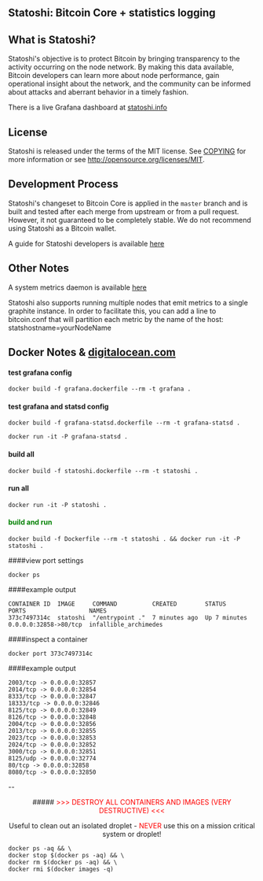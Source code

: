 ## Statoshi: Bitcoin Core + statistics logging

## What is Statoshi?

Statoshi's objective is to protect Bitcoin by bringing transparency to the activity 
occurring on the node network. By making this data available, Bitcoin developers can 
learn more about node performance, gain operational insight about the network, and 
the community can be informed about attacks and aberrant behavior in a timely fashion.

There is a live Grafana dashboard at [statoshi.info](http://statoshi.info)

## License

Statoshi is released under the terms of the MIT license. See [COPYING](COPYING) for more
information or see http://opensource.org/licenses/MIT.

## Development Process

Statoshi's changeset to Bitcoin Core is applied in the `master` branch and is
built and tested after each merge from upstream or from a pull request. However,
it not guaranteed to be completely stable. We do not recommend using Statoshi
as a Bitcoin wallet.

A guide for Statoshi developers is available [here](https://medium.com/@lopp/statoshi-developer-s-guide-241ac9ab9993#.s1rfi3fv6)

## Other Notes

A system metrics daemon is available [here](https://github.com/jlopp/bitcoin-utils/blob/master/systemMetricsDaemon.py)

Statoshi also supports running multiple nodes that emit metrics to a single graphite instance. 
In order to facilitate this, you can add a line to bitcoin.conf that will partition each 
metric by the name of the host: statshostname=yourNodeName

## Docker Notes & [digitalocean.com](https://m.do.co/c/ae5c7d05da91)

#### test grafana config

```
docker build -f grafana.dockerfile --rm -t grafana .
```

#### test grafana and statsd config

```
docker build -f grafana-statsd.dockerfile --rm -t grafana-statsd .
```

```
docker run -it -P grafana-statsd .

```

#### build all

```
docker build -f statoshi.dockerfile --rm -t statoshi .

```

#### run all

```
docker run -it -P statoshi .

```

#### <span style="color:green">build and run</span>

```
docker build -f Dockerfile --rm -t statoshi . && docker run -it -P statoshi .

```

####view port settings

```
docker ps
```


####example output
```
CONTAINER ID  IMAGE     COMMAND          CREATED        STATUS        PORTS                  NAMES
373c7497314c  statoshi  "/entrypoint ."  7 minutes ago  Up 7 minutes  0.0.0.0:32858->80/tcp  infallible_archimedes
```

####inspect a container

```
docker port 373c7497314c

```
####example output
```
2003/tcp -> 0.0.0.0:32857
2014/tcp -> 0.0.0.0:32854
8333/tcp -> 0.0.0.0:32847
18333/tcp -> 0.0.0.0:32846
8125/tcp -> 0.0.0.0:32849
8126/tcp -> 0.0.0.0:32848
2004/tcp -> 0.0.0.0:32856
2013/tcp -> 0.0.0.0:32855
2023/tcp -> 0.0.0.0:32853
2024/tcp -> 0.0.0.0:32852
3000/tcp -> 0.0.0.0:32851
8125/udp -> 0.0.0.0:32774
80/tcp -> 0.0.0.0:32858
8080/tcp -> 0.0.0.0:32850
```

--

<center>
#####<span style="color:red"> >>> DESTROY ALL CONTAINERS AND IMAGES (VERY DESTRUCTIVE) <<< </span>

Useful to clean out an isolated droplet - <span style="color:red">NEVER</span> use this on a mission critical system or droplet!
</center>

```
docker ps -aq && \
docker stop $(docker ps -aq) && \
docker rm $(docker ps -aq) && \
docker rmi $(docker images -q)
```
